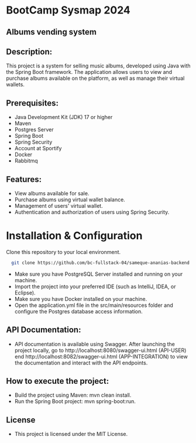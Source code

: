 # BootCamp Sysmap 2024
## Albums vending system

## Description:
This project is a system for selling music albums, developed using Java with the Spring Boot framework. The application allows users to view and purchase albums available on the platform, as well as manage their virtual wallets.

## Prerequisites:
- Java Development Kit (JDK) 17 or higher
- Maven
- Postgres Server
- Spring Boot
- Spring Security
- Account at Sportify
- Docker
- Rabbitmq
## Features:
- View albums available for sale.
- Purchase albums using virtual wallet balance.
- Management of users' virtual wallet.
- Authentication and authorization of users using Spring Security.
# Installation & Configuration
Clone this repository to your local environment.
```bash
  git clone https://github.com/bc-fullstack-04/sameque-ananias-backend
```
- Make sure you have PostgreSQL Server installed and running on your machine.
- Import the project into your preferred IDE (such as IntelliJ, IDEA, or Eclipse).
- Make sure you have Docker installed on your machine.
- Open the application.yml file in the src/main/resources folder and configure the Postgres database access information.
## API Documentation:
- API documentation is available using Swagger. After launching the project locally, go to http://localhost:8080/swagger-ui.html (API-USER) end http://localhost:8082/swagger-ui.html (APP-INTEGRATION) to view the documentation and interact with the API endpoints.
## How to execute the project:
- Build the project using Maven: mvn clean install.
- Run the Spring Boot project: mvn spring-boot:run.
## License
- This project is licensed under the MIT License.
